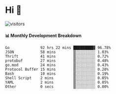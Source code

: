 # Hi 👋
 
![visitors](https://visitor-badge.glitch.me/badge?page_id=sorcererxw.sorcererx)

#### 📊 Monthly Development Breakdown

<!--START_SECTION:waka-->
```text
Go              92 hrs 22 mins █████████▓ 96.78%
JSON            58 mins        ▒░░░░░░░░░ 1.03%
Thrift          41 mins        ▒░░░░░░░░░ 0.72%
protobuf        27 mins        ▒░░░░░░░░░ 0.48%
go.mod          24 mins        ▒░░░░░░░░░ 0.43%
Protocol Buffer 15 mins        ▒░░░░░░░░░ 0.28%
Bash            10 mins        ▒░░░░░░░░░ 0.19%
Shell Script    2 mins         ▒░░░░░░░░░ 0.05%
YAML            2 mins         ▒░░░░░░░░░ 0.05%
Other           0 secs         ▒░░░░░░░░░ 0.00%
```
<!--END_SECTION:waka-->
